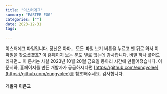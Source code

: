 ```yaml
---
title: "이스터에그"
summary: "EASTER EGG"
categories: [""]
date: 2023-12-31
tags:
 
---
```


이스터에그 파일입니다.
당신은 아마... 모든 파일 보기 버튼을 누르고 맨 뒤로 와서 이 파일을 찾으셨겠죠?
이 홈페이지 보는 분도 별로 없는데 감사합니다.
비밀 하나 풀어드리자면... 이 문서는 사실 2023년 10월 20일 금요일 동아리 시간에 만들어졌습니다.
이 문서와, 홈페이지를 만든 개발자가 궁금하시다면 [https://github.com/eungyolee](https://github.com/eungyolee)를 참조해주세요.
감사합니다.

#### 개발자 이은교
